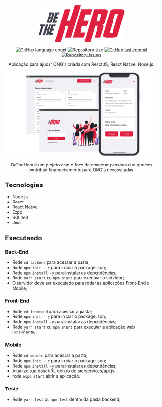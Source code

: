 <p align="center">
  <img src="mobile/src/assets/logo@3x.png" />
</p>

<p align="center">
  <img alt="GitHub language count" src="https://img.shields.io/github/languages/count/joaosoarees/be-the-hero">

  <img alt="Repository size" src="https://img.shields.io/github/repo-size/joaosoarees/be-the-hero">
  
  <a href="https://github.com/joaosoarees/be-the-hero/commits/master">
    <img alt="GitHub last commit" src="https://img.shields.io/github/last-commit/joaosoarees/be-the-hero">
  </a>

  <a href="https://github.com/fariasmateuss/BeTheHero/issues">
    <img alt="Repository issues" src="https://img.shields.io/github/issues/fariasmateuss/BeTheHero">
  </a>

  
</p>
 
<p align="center">
  Aplicação para ajudar ONG's criada com ReactJS, React Native, Node.js.
</p>

<img src=".github/bethehero.png" />

<p align="center">
  BeTheHero é um projeto com o foco de conectar pessoas que querem contribuir
  financeiramente para ONG's necessitadas.
</p>

## Tecnologias

- Node.js
- React
- React Native
- Expo
- SQLite3
- Jest

## Executando

### Back-End
- Rode `cd backend` para acessar a pasta;
- Rode `npm init - y` para iniciar o package.json;
- Rode `npm install -y` para instalar as dependências;
- Rode `yarn start` ou `npm start` para executar o servidor;
- O servidor deve ser executado para rodar as aplicações Front-End e Mobile;

### Front-End 
- Rode `cd frontend` para acessar a pasta;
- Rode `npm init - y` para iniciar o package.json;
- Rode `npm install -y` para instalar as dependências;
- Rode `yarn start` ou `npm start` para executar a aplicação web localmente;

### Mobile 
- Rode `cd mobile` para acessar a pasta;
- Rode `npm init - y` para iniciar o package.json;
- Rode `npm install -y` para instalar as dependências;
- Atualize sua baseURL dentro de src/services/api.js.
- rode `expo start` abrir a aplicação.

### Teste
- Rode `yarn test` ou `npm test` dentro da pasta backend;
  
